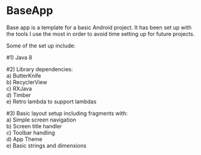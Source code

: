 # BaseApp

Base app is a template for a basic Android project. It has been set up with the tools I use the most in order to avoid time setting up for future projects.  
  
Some of the set up include:

#1) Java 8  
  
#2) Library dependencies:  
a) ButterKnife  
b) RecyclerView  
c) RXJava  
d) Timber  
e) Retro lambda to support lambdas  
  
#3) Basic layout setup including fragments with:  
a) Simple screen navigation  
b) Screen title handler  
c) Toolbar handling  
d) App Theme  
e) Basic strings and dimensions  
